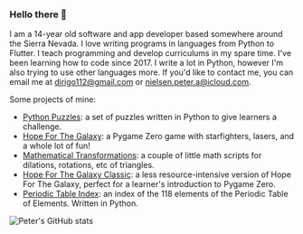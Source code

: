 ### Hello there 👋

I am a 14-year old software and app developer based somewhere around the Sierra Nevada. I love writing programs in languages from Python to Flutter. I teach programming and develop curriculums in my spare time. I've been learning how to code since 2017. I write a lot in Python, however I'm also trying to use other languages more. If you'd like to contact me, you can email me at [dirigo112@gmail.com](mailto:dirigo112@gmail.com) or [nielsen.peter.a@icloud.com](mailto:nielsen.peter.a@icloud.com).

Some projects of mine:
- [Python Puzzles](https://github.com/peternielsen112/puzzles): a set of puzzles written in Python to give learners a challenge.
- [Hope For The Galaxy](https://github.com/peternielsen112/hopeforthegalaxy): a Pygame Zero game with starfighters, lasers, and a whole lot of fun!
- [Mathematical Transformations](https://github.com/peternielsen112/mathematical-transformations): a couple of little math scripts for dilations, rotations, etc of triangles.
- [Hope For The Galaxy Classic](https://github.com/peternielsen112/hftgclassic): a less resource-intensive version of Hope For The Galaxy, perfect for a learner's introduction to Pygame Zero.
- [Periodic Table Index](https://github.com/peternielsen112/periodictableindex): an index of the 118 elements of the Periodic Table of Elements. Written in Python.

![Peter's GitHub stats](https://github-readme-stats.vercel.app/api?username=peternielsen112&show_icons=true&theme=dark)
